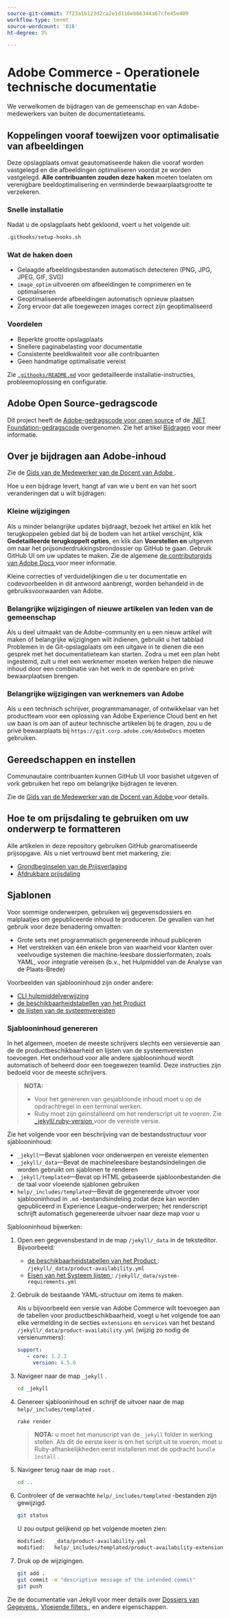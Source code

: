 ```yaml
---
source-git-commit: 7f23a1b123d2ca2e1d116eb66344a67cfe45e409
workflow-type: tm+mt
source-wordcount: '816'
ht-degree: 3%

---
```

# Adobe Commerce - Operationele technische documentatie

We verwelkomen de bijdragen van de gemeenschap en van Adobe-medewerkers van buiten de documentatieteams.

## Koppelingen vooraf toewijzen voor optimalisatie van afbeeldingen

Deze opslagplaats omvat geautomatiseerde haken die vooraf worden vastgelegd en die afbeeldingen optimaliseren voordat ze worden vastgelegd. **Alle contribuanten zouden deze haken** moeten toelaten om verenigbare beeldoptimalisering en verminderde bewaarplaatsgrootte te verzekeren.

### Snelle installatie

Nadat u de opslagplaats hebt gekloond, voert u het volgende uit:

```bash
.githooks/setup-hooks.sh
```

### Wat de haken doen

- Gelaagde afbeeldingsbestanden automatisch detecteren (PNG, JPG, JPEG, GIF, SVG)
- `image_optim` uitvoeren om afbeeldingen te comprimeren en te optimaliseren
- Geoptimaliseerde afbeeldingen automatisch opnieuw plaatsen
- Zorg ervoor dat alle toegewezen images correct zijn geoptimaliseerd

### Voordelen

- Beperkte grootte opslagplaats
- Snellere paginabelasting voor documentatie
- Consistente beeldkwaliteit voor alle contribuanten
- Geen handmatige optimalisatie vereist

Zie [`.githooks/README.md`](.githooks/README.md) voor gedetailleerde installatie-instructies, probleemoplossing en configuratie.

## Adobe Open Source-gedragscode

Dit project heeft de [Adobe-gedragscode voor open source](code-of-conduct.md) of de [.NET Foundation-gedragscode](https://dotnetfoundation.org/code-of-conduct) overgenomen. Zie het artikel [Bijdragen](contributing.md) voor meer informatie.

## Over je bijdragen aan Adobe-inhoud

Zie de [ Gids van de Medewerker van de Docent van Adobe ](https://experienceleague.adobe.com/docs/contributor/contributor-guide/introduction.html).

Hoe u een bijdrage levert, hangt af van wie u bent en van het soort veranderingen dat u wilt bijdragen:

### Kleine wijzigingen

Als u minder belangrijke updates bijdraagt, bezoek het artikel en klik het terugkoppelen gebied dat bij de bodem van het artikel verschijnt, klik **Gedetailleerde terugkoppelt opties**, en klik dan **Voorstellen en** uitgeven om naar het prijsonderdrukkingsbrondossier op GitHub te gaan. Gebruik GitHub UI om uw updates te maken. Zie de algemene [ de contributorgids van Adobe Docs ](https://experienceleague.adobe.com/docs/contributor/contributor-guide/introduction.html) voor meer informatie.

Kleine correcties of verduidelijkingen die u ter documentatie en codevoorbeelden in dit antwoord aanbrengt, worden behandeld in de gebruiksvoorwaarden van Adobe.

### Belangrijke wijzigingen of nieuwe artikelen van leden van de gemeenschap

Als u deel uitmaakt van de Adobe-community en u een nieuw artikel wilt maken of belangrijke wijzigingen wilt indienen, gebruikt u het tabblad Problemen in de Git-opslagplaats om een uitgave in te dienen die een gesprek met het documentatieteam kan starten. Zodra u met een plan hebt ingestemd, zult u met een werknemer moeten werken helpen die nieuwe inhoud door een combinatie van het werk in de openbare en privé bewaarplaatsen brengen.

### Belangrijke wijzigingen van werknemers van Adobe

Als u een technisch schrijver, programmamanager, of ontwikkelaar van het productteam voor een oplossing van Adobe Experience Cloud bent en het uw baan is om aan of auteur technische artikelen bij te dragen, zou u de privé bewaarplaats bij `https://git.corp.adobe.com/AdobeDocs` moeten gebruiken.

<!--Employees from other parts of the Adobe world should use the public repo for minor updates.-->

## Gereedschappen en instellen

Communautaire contribuanten kunnen GitHub UI voor basishet uitgeven of vork gebruiken het repo om belangrijke bijdragen te leveren.

Zie de [ Gids van de Medewerker van de Docent van Adobe ](https://experienceleague.adobe.com/docs/contributor/contributor-guide/introduction.html) voor details.

## Hoe te om prijsdaling te gebruiken om uw onderwerp te formatteren

Alle artikelen in deze repository gebruiken GitHub gearomatiseerde prijsopgave. Als u niet vertrouwd bent met markering, zie:

- [ Grondbeginselen van de Prijsverlaging ](https://help.github.com/articles/getting-started-with-writing-and-formatting-on-github/)
- [ Afdrukbare prijsdaling ](https://guides.github.com/pdfs/markdown-cheatsheet-online.pdf)

## Sjablonen

Voor sommige onderwerpen, gebruiken wij gegevensdossiers en malplaatjes om gepubliceerde inhoud te produceren. De gevallen van het gebruik voor deze benadering omvatten:

- Grote sets met programmatisch gegenereerde inhoud publiceren
- Het verstrekken van één enkele bron van waarheid voor klanten over veelvoudige systemen die machine-leesbare dossierformaten, zoals YAML, voor integratie vereisen (b.v., het Hulpmiddel van de Analyse van de Plaats-Brede)

Voorbeelden van sjablooninhoud zijn onder andere:

- [ CLI hulpmiddelverwijzing ](https://experienceleague.adobe.com/docs/commerce-operations/reference/commerce-on-premises.html)
- [ de beschikbaarheidstabellen van het Product ](https://experienceleague.adobe.com/docs/commerce-operations/release/product-availability.html)
- [ de lijsten van de systeemvereisten ](https://experienceleague.adobe.com/docs/commerce-operations/installation-guide/system-requirements.html)

### Sjablooninhoud genereren

In het algemeen, moeten de meeste schrijvers slechts een versieversie aan de de productbeschikbaarheid en lijsten van de systeemvereisten toevoegen. Het onderhoud voor alle andere sjablooninhoud wordt automatisch of beheerd door een toegewezen teamlid. Deze instructies zijn bedoeld voor de meeste schrijvers.

>**NOTA:**
>
>- Voor het genereren van gesjabloonde inhoud moet u op de opdrachtregel in een terminal werken.
>- Ruby moet zijn geïnstalleerd om het renderscript uit te voeren. Zie [_jekyll/.ruby-version ](_jekyll/.ruby-version) voor de vereiste versie.

Zie het volgende voor een beschrijving van de bestandsstructuur voor sjablooninhoud:

- `_jekyll`—Bevat sjablonen voor onderwerpen en vereiste elementen
- `_jekyll/_data`—Bevat de machineleesbare bestandsindelingen die worden gebruikt om sjablonen te renderen
- `_jekyll/templated`—Bevat op HTML gebaseerde sjabloonbestanden die de taal voor vloeiende sjablonen gebruiken
- `help/_includes/templated`—Bevat de gegenereerde uitvoer voor sjablooninhoud in `.md` -bestandsindeling zodat deze kan worden gepubliceerd in Experience League-onderwerpen; het renderscript schrijft automatisch gegenereerde uitvoer naar deze map voor u

Sjablooninhoud bijwerken:

1. Open een gegevensbestand in de map `/jekyll/_data` in de teksteditor. Bijvoorbeeld:

   - [ de beschikbaarheidstabellen van het Product ](https://experienceleague.adobe.com/docs/commerce-operations/release/product-availability.html): `/jekyll/_data/product-availability.yml`
   - [ Eisen van het Systeem lijsten ](https://experienceleague.adobe.com/docs/commerce-operations/installation-guide/system-requirements.html): `/jekyll/_data/system-requirements.yml`

1. Gebruik de bestaande YAML-structuur om items te maken.

   Als u bijvoorbeeld een versie van Adobe Commerce wilt toevoegen aan de tabellen voor productbeschikbaarheid, voegt u het volgende toe aan elke vermelding in de secties `extensions` en `services` van het bestand `/jekyll/_data/product-availability.yml` (wijzig zo nodig de versienummers):

   ```yaml
   support:
      - core: 1.2.3
        version: 4.5.6
   ```

1. Navigeer naar de map `_jekyll` .

   ```bash
   cd _jekyll
   ```

1. Genereer sjablooninhoud en schrijf de uitvoer naar de map `help/_includes/templated` .

   ```bash
   rake render
   ```

   >**NOTA:** u moet het manuscript van de `_jekyll` folder in werking stellen. Als dit de eerste keer is om het script uit te voeren, moet u Ruby-afhankelijkheden eerst installeren met de opdracht `bundle install` .

1. Navigeer terug naar de map `root` .

   ```bash
   cd ..
   ```

1. Controleer of de verwachte `help/_includes/templated` -bestanden zijn gewijzigd.

   ```bash
   git status
   ```

   U zou output gelijkend op het volgende moeten zien:

   ```bash
   modified:   _data/product-availability.yml
   modified:   help/_includes/templated/product-availability-extensions.md
   ```

1. Druk op de wijzigingen.

   ```bash
   git add .
   git commit -m "descriptive message of the intended commit"
   git push
   ```

Zie de documentatie van Jekyll voor meer details over [ Dossiers van Gegevens ](https://jekyllrb.com/docs/datafiles), [ Vloeiende filters ](https://jekyllrb.com/docs/liquid/filters/), en andere eigenschappen.
